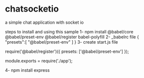 # chatsocketio
a simple chat application with socket io

steps to install and using this sample
1-  npm install @babel/core @babel/preset-env @babel/register babel-polyfill
2-
_babelrc file
{
    "presets":[
        "@babel/preset-env"
    ]
}
3- create start.js file

require('@babel/register')({
    presets: ['@babel/preset-env']
});

module.exports = require('./app');

4- npm install express
